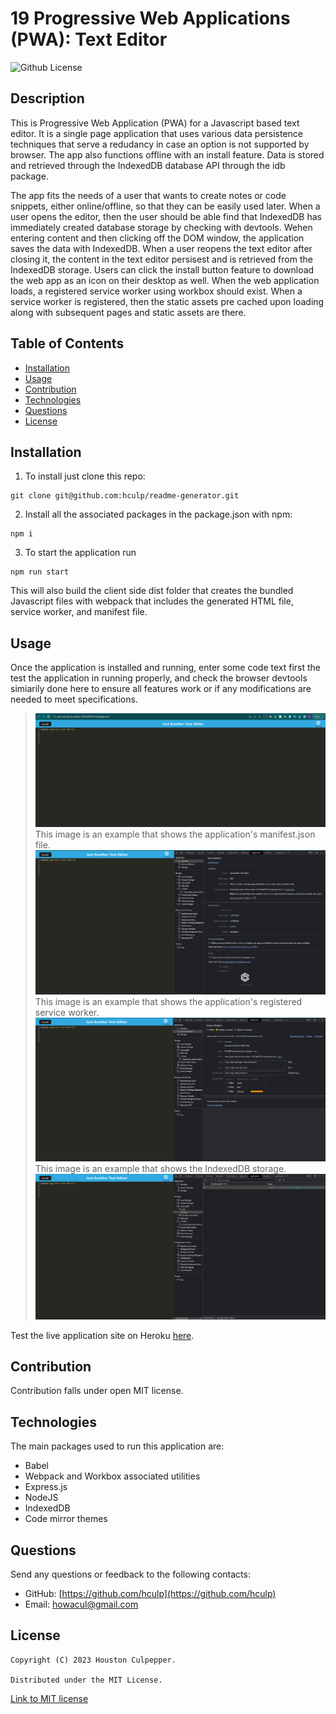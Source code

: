 # 19 Progressive Web Applications (PWA): Text Editor

![Github License](https://img.shields.io/badge/license-MIT-brightgreen)

## Description

This is Progressive Web Application (PWA) for a Javascript based text editor. It is a single page application that uses various data persistence techniques that serve a redudancy in case an option is not supported by browser.
The app also functions offline with an install feature. Data is stored and retrieved through the IndexedDB database API through the idb package.

The app fits the needs of a user that wants to create notes or code snippets, either online/offline, so that they can be easily used later. When a user opens the editor, then the user should be able find that IndexedDB has immediately created database storage by checking with devtools. Wehen entering content and then clicking off the DOM window, the application saves the data with IndexedDB. When a user reopens the text editor after closing it, the content in the text editor persisest and is retrieved from the IndexedDB storage. Users can click the install button feature to download the web app as an icon on their desktop as well. When the web application loads, a registered service worker using workbox should exist. When a service worker is registered, then the static assets pre cached upon loading along with subsequent pages and static assets are there.

## Table of Contents

- [Installation](#installation)
- [Usage](#usage)
- [Contribution](#contribution)
- [Technologies](#technologies)
- [Questions](#questions)
- [License](#license)

## Installation

1. To install just clone this repo:

```
git clone git@github.com:hculp/readme-generator.git
```

2. Install all the associated packages in the package.json with npm:

```
npm i
```

3. To start the application run

```
npm run start
```

This will also build the client side dist folder that creates the bundled Javascript files with webpack that includes the generated HTML file, service worker, and manifest file.

## Usage

Once the application is installed and running, enter some code text first the test the application in running properly, and check the browser devtools simiarily done here to ensure all features work or if any modifications are needed to meet specifications.

> ![](./assets/images/PWA-JATE-test-text.png)
> This image is an example that shows the application's manifest.json file.
> ![](./assets/images/PWA-JATE-manifest-test.png)
> This image is an example that shows the application's registered service worker.
> ![](./assets/images/PWA-JATE-service-worker-test.png)
> This image is an example that shows the IndexedDB storage.
> ![](./assets/images/PWA-JATE-storage-test.png)

Test the live application site on Heroku [here](https://jate-note-service-worker-23337a467075.herokuapp.com/).

## Contribution

Contribution falls under open MIT license.

## Technologies

The main packages used to run this application are:

- Babel
- Webpack and Workbox associated utilities
- Express.js
- NodeJS
- IndexedDB
- Code mirror themes

## Questions

Send any questions or feedback to the following contacts:

- GitHub: [https://github.com/hculp](https://github.com/hculp)
- Email: [howacul@gmail.com](mailto:howacul@gmail.com)

## License

    Copyright (C) 2023 Houston Culpepper.

    Distributed under the MIT License.

[Link to MIT license](https://choosealicense.com/licenses/mit)
